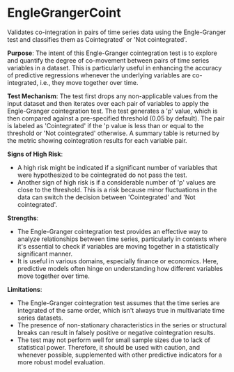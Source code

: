# EngleGrangerCoint

Validates co-integration in pairs of time series data using the Engle-Granger test and classifies them as
Cointegrated' or 'Not cointegrated'.

**Purpose**: The intent of this Engle-Granger cointegration test is to explore and quantify the degree of
co-movement between pairs of time series variables in a dataset. This is particularly useful in enhancing the
accuracy of predictive regressions whenever the underlying variables are co-integrated, i.e., they move together
over time.

**Test Mechanism**: The test first drops any non-applicable values from the input dataset and then iterates over
each pair of variables to apply the Engle-Granger cointegration test. The test generates a 'p' value, which is then
compared against a pre-specified threshold (0.05 by default). The pair is labeled as 'Cointegrated' if the 'p
value is less than or equal to the threshold or 'Not cointegrated' otherwise. A summary table is returned by the
metric showing cointegration results for each variable pair.

**Signs of High Risk**:
- A high risk might be indicated if a significant number of variables that were hypothesized to be cointegrated do
not pass the test.
- Another sign of high risk is if a considerable number of 'p' values are close to the threshold. This is a risk
because minor fluctuations in the data can switch the decision between 'Cointegrated' and 'Not cointegrated'.

**Strengths**:
- The Engle-Granger cointegration test provides an effective way to analyze relationships between time series,
particularly in contexts where it's essential to check if variables are moving together in a statistically
significant manner.
- It is useful in various domains, especially finance or economics. Here, predictive models often hinge on
understanding how different variables move together over time.

**Limitations**:
- The Engle-Granger cointegration test assumes that the time series are integrated of the same order, which isn't
always true in multivariate time series datasets.
- The presence of non-stationary characteristics in the series or structural breaks can result in falsely positive
or negative cointegration results.
- The test may not perform well for small sample sizes due to lack of statistical power. Therefore, it should be
used with caution, and whenever possible, supplemented with other predictive indicators for a more robust model
evaluation.